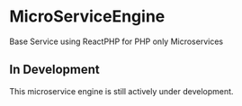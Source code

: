 # MicroServiceEngine
Base Service using ReactPHP for PHP only Microservices

## In Development
This microservice engine is still actively under development.

